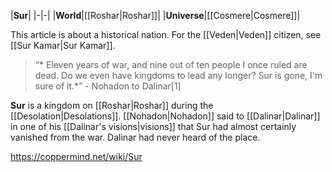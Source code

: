 |**Sur**|
|-|-|
|**World**|[[Roshar\|Roshar]]|
|**Universe**|[[Cosmere\|Cosmere]]|

This article is about a historical nation. For the [[Veden\|Veden]] citizen, see [[Sur Kamar\|Sur Kamar]].
>“* Eleven years of war, and nine out of ten people I once ruled are dead. Do we even have kingdoms to lead any longer? Sur is gone, I'm sure of it.*”
\- Nohadon to Dalinar[1]


**Sur** is a kingdom on [[Roshar\|Roshar]] during the [[Desolation\|Desolations]]. [[Nohadon\|Nohadon]] said to [[Dalinar\|Dalinar]] in one of his [[Dalinar's visions\|visions]] that Sur had almost certainly vanished from the war.
Dalinar had never heard of the place.



https://coppermind.net/wiki/Sur